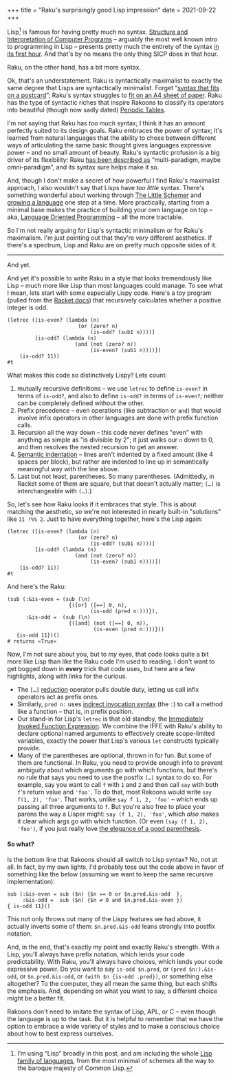 +++
title = "Raku's surprisingly good Lisp impression"
date = 2021-09-22
+++

Lisp[^1] is famous for having pretty much no syntax.  [Structure and Interpretation of Computer Programs](https://en.wikipedia.org/wiki/Structure_and_Interpretation_of_Computer_Programs) – arguably the most well known intro to programming in Lisp – presents pretty much the entirety of the syntax [in its first hour](https://ocw.mit.edu/courses/electrical-engineering-and-computer-science/6-001-structure-and-interpretation-of-computer-programs-spring-2005/video-lectures/1a-overview-and-introduction-to-lisp/).  And that's by no means the only thing SICP does in that hour.

Raku, on the other hand, has a bit more syntax.

Ok, that's an understatement.  Raku is syntactically maximalist to exactly the same degree that Lisps are syntactically minimalist.  Forget “[syntax that fits on a postcard](https://richardeng.medium.com/syntax-on-a-post-card-cb6d85fabf88)”; Raku's syntax struggles to [fit on an A4 sheet of paper](https://raw.githubusercontent.com/Raku/mu/master/docs/Perl6/Cheatsheet/cheatsheet.txt).  Raku has the type of syntactic riches that inspire Rakoons to classify its operators into beautiful (though now sadly dated) [Periodic Tables](http://www.ozonehouse.com/mark/periodic/).

<!-- more -->

I'm not saying that Raku has _too much_ syntax; I think it has an amount perfectly suited to its design goals.  Raku embraces the power of syntax; it's learned from natural languages that the ability to chose between different ways of articulating the same basic thought gives languages expressive power – and no small amount of beauty.  Raku's syntactic profusion is a big driver of its flexibility: Raku [has been described as](https://www.evanmiller.org/a-review-of-perl-6.html) “multi-paradigm, maybe omni-paradigm”, and its syntax sure helps make it so.

And, though I don't make a secret of how powerful I find Raku's maximalist approach, I also wouldn't say that Lisps have _too little_ syntax.  There's something wonderful about working through [The Little Schemer](https://mitpress.mit.edu/books/little-schemer-fourth-edition) and [growing a language](https://archive.org/details/GrowingALanguageByGuySteeleAhvzDzKdB0) one step at a time.  More practically, starting from a minimal base makes the practice of building your own language on top – aka, [Language Oriented Programming](https://beautifulracket.com/appendix/why-lop-why-racket.html) – all the more tractable. 

So I'm not really arguing for Lisp's syntactic minimalism or for Raku's maximalism.  I'm just pointing out that they're _very_ different aesthetics.  If there's a spectrum, Lisp and Raku are on pretty much opposite sides of it. 

---
And yet.

And yet it's possible to write Raku in a style that looks tremendously like Lisp – much more like Lisp than most languages could manage.  To see what I mean, lets start with some especially Lispy code.  Here's a toy program (pulled from the [Racket docs](https://docs.racket-lang.org/reference/let.html#%28form._%28%28lib._racket%2Fprivate%2Fletstx-scheme..rkt%29._letrec%29%29)) that recursively calculates whether a positive integer is odd.

```racket
(letrec ([is-even? (lambda (n)
                       (or (zero? n)
                           (is-odd? (sub1 n))))]
         [is-odd? (lambda (n)
                      (and (not (zero? n))
                           (is-even? (sub1 n))))])
    (is-odd? 11))
#t
```

What makes this code so distinctively Lispy?  Lets count:
1. mutually recursive definitions – we use `letrec` to define `is-even?` in terms of `is-odd?`, and also to define `is-odd?` in terms of `is-even?`; neither can be completely defined without the other.
2. Prefix precedence – even operations (like subtraction or `and`) that would involve infix operators in other languages are done with prefix function calls.
3. Recursion all the way down – this code never defines "even" with anything as simple as "is divisible by 2"; it just walks our `n` down to 0, and then resolves the nested recursion to get an answer.
4. [Semantic indentation](https://metaredux.com/posts/2020/12/06/semantic-clojure-formatting.html) – lines aren't indented by a fixed amount (like 4 spaces per block), but rather are indented to line up in semantically meaningful way with the line above.
5. Last but not least, parentheses.  So many parentheses.  (Admittedly, in Racket some of them are square, but that doesn't actually matter; `[…]` is interchangeable with `(…)`.)

So, let's see how Raku looks if it embraces that style.  This is about matching the aesthetic, so we're not interested in nearly built-in "solutions" like `11 !%% 2`.   Just to have everything together, here's the Lisp again:

```racket
(letrec ([is-even? (lambda (n)
                       (or (zero? n)
                           (is-odd? (sub1 n))))]
         [is-odd? (lambda (n)
                      (and (not (zero? n))
                           (is-even? (sub1 n))))])
    (is-odd? 11))
#t
```

And here's the Raku:

```racket
(sub (:&is-even = (sub (\n)
                    {([or] ([==] 0, n),
                           (is-odd (pred n:)))}),
      :&is-odd =  (sub (\n)
                    {([and] (not ([==] 0, n)),
                            (is-even (pred n:)))}))
   {is-odd 11})()
# returns «True»
```

Now, I'm not sure about you, but to _my_ eyes, that code looks quite a bit more like Lisp than like the Raku code I'm used to reading.  I don't want to get bogged down in **every** trick that code uses, but here are a few highlights, along with links for the curious.

* The `[…]` [reduction](https://docs.raku.org/language/operators#index-entry-[+]_(reduction_metaoperators)) operator pulls double duty, letting us call infix operators act as prefix ones.
* Similarly, `pred n:` uses [indirect invocation syntax](https://docs.raku.org/language/objects#index-entry-indirect_invocant_syntax) (the `:`) to call a method like a function – that is, in prefix position.
* Our stand-in for Lisp's `letrec` is that old standby, the [Immediately Invoked Function Expression](https://developer.mozilla.org/en-US/docs/Glossary/IIFE).  We combine the IFFE with Raku's ability to declare optional named arguments to effectively create scope-limited variables, exactly the power that Lisp's various `let` constructs typically provide.
* Many of the parentheses are optional, thrown in for fun.  But some of them are functional.  In Raku, you need to provide enough info to prevent ambiguity about which arguments go with which functions, but there's no rule that says you need to use the postfix `(…)` syntax to do so.  For example, say you want to call `f` with `1` and `2` and then call `say` with both `f`'s return value and `'foo'`.  To do that, most Rakoons would write `say f(1, 2), 'foo'`.  That works, unlike `say f 1, 2, 'foo'` – which ends up passing all three arguments to `f`.  But you're also free to place your parens the way a Lisper might: `say (f 1, 2), 'foo'`, which _also_ makes it clear which args go with which function.  (Or even `(say (f 1, 2), 'foo')`, if you just really love [the elegance of a good parenthesis](https://m.xkcd.com/297/).

#### So what?

Is the bottom line that Rakoons should all switch to Lisp syntax?  No, not at all.  In fact, by my own lights, I'd probably toss out the code above in favor of something like the below (assuming we want to keep the same recursive implementation):

```racket
sub (:&is-even = sub ($n) {$n == 0 or $n.pred.&is-odd  },
     :&is-odd =  sub ($n) {$n ≠ 0 and $n.pred.&is-even })
{ is-odd 11}()
```

This not only throws out many of the Lispy features we had above, it actually inverts some of them: `$n.pred.&is-odd` leans strongly into postfix notation.

And, in the end, that's exactly my point and exactly Raku's strength.  With a Lisp, you'll always have prefix notation, which lends your code predictability.  With Raku, you'll always have choices, which lends your code expressive power.  Do you want to say `is-odd $n.pred`, or `(pred $n:).&is-odd`, or `$n.pred.&is-odd`, or `(with $n {is-odd .pred})`, or something else altogether?  To the computer, they all mean the same thing, but each shifts the emphasis.  And, depending on what you want to say, a different choice might be a better fit.

Rakoons don't need to imitate the syntax of Lisp, APL, or C – even though the language is up to the task.  But it is helpful to remember that we have the option to embrace a wide variety of styles and to make a conscious choice about how to best express ourselves. 






[^1]: I’m using  “Lisp” broadly in this post, and am including the whole [Lisp family of languages](https://en.wikipedia.org/wiki/List_of_Lisp-family_programming_languages), from the most minimal of schemes all the way to the baroque majesty of Common Lisp.
<!--stackedit_data:
eyJoaXN0b3J5IjpbLTE4MjQ1OTI1NjBdfQ==
-->